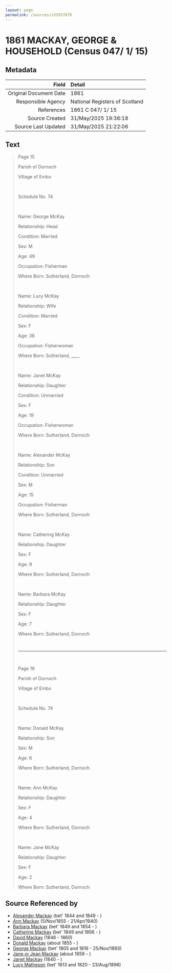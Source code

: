 ```yaml
---
layout: page
permalink: /sources/s33557678
---
```


# 1861 MACKAY, GEORGE & HOUSEHOLD (Census 047/ 1/ 15)

## Metadata
Field | Detail
---:|:---
Original Document Date | 1861
Responsible Agency | National Registers of Scotland
References | 1861 C 047/ 1/ 15
Source Created | 31/May/2025 19:36:18
Source Last Updated | 31/May/2025 21:22:06

## Text

> Page 15
>
> Parish of Dornoch
>
> Village of Embo
>
> <br/>
>
> Schedule No. 74
>
> <br/>
>
> Name: George McKay
>
> Relationship: Head
>
> Condition: Married
>
> Sex: M
>
> Age: 49
>
> Occupation: Fisherman
>
> Where Born: Sutherland, Dornoch
>
> <br/>
>
> Name: Lucy McKay
>
> Relationship: Wife
>
> Condition: Married
>
> Sex: F
>
> Age: 38
>
> Occupation: Fisherwoman
>
> Where Born: Sutherland, ____
>
> <br/>
>
> Name: Janet McKay
>
> Relationship: Daughter
>
> Condition: Unmarried
>
> Sex: F
>
> Age: 19
>
> Occupation: Fisherwoman
>
> Where Born: Sutherland, Dornoch
>
> <br/>
>
> Name: Alexander McKay
>
> Relationship: Son
>
> Condition: Unmarried
>
> Sex: M
>
> Age: 15
>
> Occupation: Fisherman
>
> Where Born: Sutherland, Dornoch
>
> <br/>
>
> Name: Cathering McKay
>
> Relationship: Daughter
>
> Sex: F
>
> Age: 9
>
> Where Born: Sutherland, Dornoch
>
> <br/>
>
> Name: Barbara McKay
>
> Relationship: Daughter
>
> Sex: F
>
> Age: 7
>
> Where Born: Sutherland, Dornoch
>
> <br/>
>
> ---
>
> <br/>
>
> Page 16
>
> Parish of Dornoch
>
> Village of Embo
>
> <br/>
>
> Schedule No. 74
>
> <br/>
>
> Name: Donald McKay
>
> Relationship: Son
>
> Sex: M
>
> Age: 6
>
> Where Born: Sutherland, Dornoch
>
> <br/>
>
> Name: Ann McKay
>
> Relationship: Daughter
>
> Sex: F
>
> Age: 4
>
> Where Born: Sutherland, Dornoch
>
> <br/>
>
> Name: Jane McKay
>
> Relationship: Daughter
>
> Sex: F
>
> Age: 2
>
> Where Born: Sutherland, Dornoch
>

## Source Referenced by

* [Alexander Mackay](../people/@2381836@-alexander-mackay-b1844~1849-d.md) (bet' 1844 and 1849 - )
* [Ann Mackay](../people/@74868546@-ann-mackay-b1855-11-5-d1940-4-21.md) (5/Nov/1855 - 21/Apr/1940)
* [Barbara Mackay](../people/@52409786@-barbara-mackay-b1849~1854-d.md) (bet' 1849 and 1854 - )
* [Catherine Mackay](../people/@26872816@-catherine-mackay-b1849~1856-d.md) (bet' 1849 and 1856 - )
* [David Mackay](../people/@46263680@-david-mackay-b1846-d1860.md) (1846 - 1860)
* [Donald Mackay](../people/@32633938@-donald-mackay-b1855-d.md) (about 1855 - )
* [George Mackay](../people/@33764614@-george-mackay-b1805~1816-d1893-11-25.md) (bet' 1805 and 1816 - 25/Nov/1893)
* [Jane or Jean Mackay](../people/@4172390@-jane-or-jean-mackay-b1859-d.md) (about 1859 - )
* [Janet Mackay](../people/@42213240@-janet-mackay-b1840-d.md) (1840 - )
* [Lucy Matheson](../people/@67811996@-lucy-matheson-b1813~1820-d1896-8-23.md) (bet' 1813 and 1820 - 23/Aug/1896)
